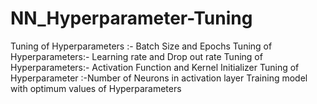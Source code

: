 # NN_Hyperparameter-Tuning
Tuning of Hyperparameters :- Batch Size and Epochs
Tuning of Hyperparameters:- Learning rate and Drop out rate
Tuning of Hyperparameters:- Activation Function and Kernel Initializer
Tuning of Hyperparameter :-Number of Neurons in activation layer
Training model with optimum values of Hyperparameters
